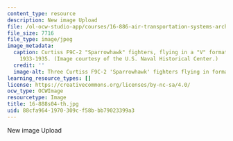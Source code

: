 ```yaml
---
content_type: resource
description: New image Upload
file: /ol-ocw-studio-app/courses/16-886-air-transportation-systems-architecting-spring-2004/88cfa9641970309cf58bbb79023399a3_16-888s04-th.jpg
file_size: 7716
file_type: image/jpeg
image_metadata:
  caption: Curtiss F9C-2 "Sparrowhawk" fighters, flying in a "V" formation, circa
    1933-1935. (Image courtesy of the U.S. Naval Historical Center.)
  credit: ''
  image-alt: Three Curtiss F9C-2 'Sparrowhawk' fighters flying in formation.
learning_resource_types: []
license: https://creativecommons.org/licenses/by-nc-sa/4.0/
ocw_type: OCWImage
resourcetype: Image
title: 16-888s04-th.jpg
uid: 88cfa964-1970-309c-f58b-bb79023399a3
---
```

New image Upload